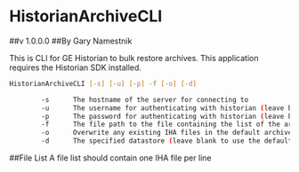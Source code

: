 # HistorianArchiveCLI
##v 1.0.0.0
##By Gary Namestnik

This is CLI for GE Historian to bulk restore archives. This application requires the Historian SDK installed.

```bash
HistorianArchiveCLI [-s] [-u] [-p] -f [-o] [-d]

        -s      The hostname of the server for connecting to
        -u      The username for authenticating with historian (leave blank to use AD group)
        -p      The password for authenticating with historian (leave blank to use AD group)
        -f      The file path to the file containing the list of the archive paths to import for restoring (only IHAs at the moment), one item per line
        -o      Overwrite any existing IHA files in the default archive path
        -d      The specified datastore (leave blank to use the default datastore)
```

##File List
A file list should contain one IHA file per line

